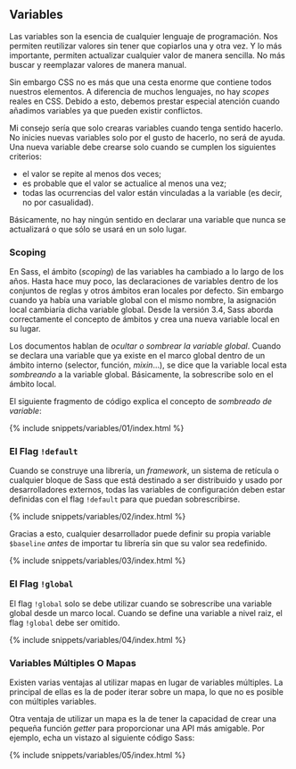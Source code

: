 
## Variables

Las variables son la esencia de cualquier lenguaje de programación. Nos permiten reutilizar valores sin tener que copiarlos una y otra vez. Y lo más importante, permiten actualizar cualquier valor de manera sencilla. No más buscar y reemplazar valores de manera manual.

Sin embargo CSS no es más que una cesta enorme que contiene todos nuestros elementos. A diferencia de muchos lenguajes, no hay *scopes* reales en CSS. Debido a esto, debemos prestar especial atención cuando añadimos variables ya que pueden existir conflictos.

Mi consejo sería que solo crearas variables cuando tenga sentido hacerlo. No inicies nuevas variables solo por el gusto de hacerlo, no será de ayuda. Una nueva variable debe crearse solo cuando se cumplen los siguientes criterios:

* el valor se repite al menos dos veces;
* es probable que el valor se actualice al menos una vez;
* todas las ocurrencias del valor están vinculadas a la variable (es decir, no por casualidad).

Básicamente, no hay ningún sentido en declarar una variable que nunca se actualizará o que sólo se usará en un solo lugar.

### Scoping

En Sass, el ámbito (*scoping*) de las variables ha cambiado a lo largo de los años. Hasta hace muy poco, las declaraciones de variables dentro de los conjuntos de reglas y otros ámbitos eran locales por defecto. Sin embargo cuando ya había una variable global con el mismo nombre, la asignación local cambiaría dicha variable global. Desde la versión 3.4, Sass aborda correctamente el concepto de ámbitos y crea una nueva variable local en su lugar.

Los documentos hablan de *ocultar o sombrear la variable global*. Cuando se declara una variable que ya existe en el marco global dentro de un ámbito interno (selector, función, *mixin*…), se dice que la variable local esta *sombreando* a la variable global. Básicamente, la sobrescribe solo en el ámbito local.

El siguiente fragmento de código explica el concepto de *sombreado de variable*:

{% include snippets/variables/01/index.html %}

### El Flag `!default`

Cuando se construye una librería, un *framework*, un sistema de retícula o cualquier bloque de Sass que está destinado a ser distribuido y usado por desarrolladores externos, todas las variables de configuración deben estar definidas con el flag `!default` para que puedan sobrescribirse.

{% include snippets/variables/02/index.html %}

Gracias a esto, cualquier desarrollador puede definir su propia variable `$baseline` *antes* de importar tu librería sin que su valor sea redefinido.

{% include snippets/variables/03/index.html %}

### El Flag `!global`

El flag `!global` solo se debe utilizar cuando se sobrescribe una variable global desde un marco local. Cuando se define una variable a nivel raiz, el flag `!global` debe ser omitido.

{% include snippets/variables/04/index.html %}

### Variables Múltiples O Mapas

Existen varias ventajas al utilizar mapas en lugar de variables múltiples. La principal de ellas es la de poder iterar sobre un mapa, lo que no es posible con múltiples variables.

Otra ventaja de utilizar un mapa es la de tener la capacidad de crear una pequeña función *getter* para proporcionar una API más amigable. Por ejemplo, echa un vistazo al siguiente código Sass:

{% include snippets/variables/05/index.html %}

